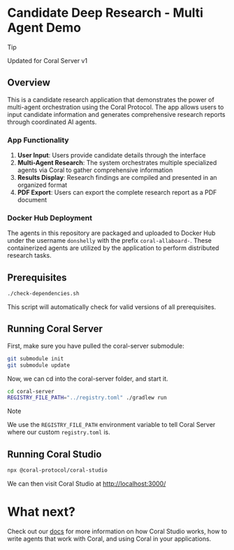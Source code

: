 # Candidate Deep Research - Multi Agent Demo

> [!TIP]
> Updated for Coral Server v1

## Overview

This is a candidate research application that demonstrates the power of multi-agent orchestration using the Coral Protocol. The app allows users to input candidate information and generates comprehensive research reports through coordinated AI agents.

### App Functionality
1. **User Input**: Users provide candidate details through the interface
2. **Multi-Agent Research**: The system orchestrates multiple specialized agents via Coral to gather comprehensive information
3. **Results Display**: Research findings are compiled and presented in an organized format
4. **PDF Export**: Users can export the complete research report as a PDF document

### Docker Hub Deployment
The agents in this repository are packaged and uploaded to Docker Hub under the username `donshelly` with the prefix `coral-allaboard-`. These containerized agents are utilized by the application to perform distributed research tasks.

## Prerequisites

```bash
./check-dependencies.sh
```

This script will automatically check for valid versions of all prerequisites.

## Running Coral Server

First, make sure you have pulled the coral-server submodule:
```bash
git submodule init
git submodule update
```

Now, we can cd into the coral-server folder, and start it.

```bash
cd coral-server
REGISTRY_FILE_PATH="../registry.toml" ./gradlew run
```

> [!NOTE]
> We use the `REGISTRY_FILE_PATH` environment variable to tell Coral Server where our custom `registry.toml` is.

## Running Coral Studio

```bash
npx @coral-protocol/coral-studio
```

We can then visit Coral Studio at [http://localhost:3000/](http://localhost:3000/)

# What next?
Check out our [docs](https://docs.coralprotocol.org/) for more information on how Coral Studio works, how to write agents that work with Coral, and using Coral in your applications.

